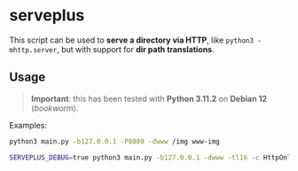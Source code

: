# serveplus

This script can be used to **serve a directory via HTTP**, like `python3 -mhttp.server`, but with support for **dir path translations**.

## Usage

> **Important**: this has been tested with **Python 3.11.2** on **Debian 12** (_bookworm_).

Examples:

```bash
python3 main.py -b127.0.0.1 -P8080 -dwww /img www-img

SERVEPLUS_DEBUG=true python3 main.py -b127.0.0.1 -dwww -tl16 -c HttpOnly Path=/ -- /img www-img
```

